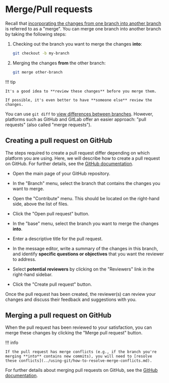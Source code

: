 # Merge/Pull requests

Recall that [incorporating the changes from one branch into another branch](../using-git/how-to-use-branches.md#merging-branches) is referred to as a "merge".
You can merge one branch into another branch by taking the following steps:

1. Checking out the branch you want to merge the changes **into**:

    ```sh
    git checkout -b my-branch
    ```

2. Merging the changes **from** the other branch:

    ```sh
    git merge other-branch
    ```

!!! tip

    It's a good idea to **review these changes** before you merge them.

    If possible, it's even better to have **someone else** review the changes.

You can use `git diff` to [view differences between branches](../using-git/how-to-use-branches.md#inspecting-branch-histories).
However, platforms such as GitHub and GitLab offer an easier approach: "pull requests" (also called "merge requests").

## Creating a pull request on GitHub

The steps required to create a pull request differ depending on which platform you are using.
Here, we will describe how to create a pull request on GitHub.
For further details, see the [GitHub documentation](https://docs.github.com/en/pull-requests).

- Open the main page of your GitHub repository.

- In the "Branch" menu, select the branch that contains the changes you want to merge.

- Open the "Contribute" menu.
  This should be located on the right-hand side, above the list of files.

- Click the "Open pull request" button.

- In the "base" menu, select the branch you want to merge the changes **into**.

- Enter a descriptive title for the pull request.

- In the message editor, write a summary of the changes in this branch, and identify **specific questions or objectives** that you want the reviewer to address.

- Select **potential reviewers** by clicking on the "Reviewers" link in the right-hand sidebar.

- Click the "Create pull request" button.

Once the pull request has been created, the reviewer(s) can review your changes and discuss their feedback and suggestions with you.

## Merging a pull request on GitHub

When the pull request has been reviewed to your satisfaction, you can merge these changes by clicking the "Merge pull request" button.

!!! info

    If the pull request has merge conflicts (e.g., if the branch you're merging **into** contains new commits), you will need to [resolve these conflicts](../using-git/how-to-resolve-merge-conflicts.md).

For further details about merging pull requests on GitHub, see the [GitHub documentation](https://docs.github.com/en/pull-requests/collaborating-with-pull-requests/incorporating-changes-from-a-pull-request/merging-a-pull-request).
